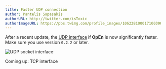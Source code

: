 ```yaml
---
title: Faster UDP connection
author: Pantelis Sopasakis
authorURL: http://twitter.com/isToxic
authorImageURL: https://pbs.twimg.com/profile_images/1062281000171003904/KkolV9Eg_400x400.jpg
---
```


After a recent update, the [UDP interface](/optimization-engine/docs/udp-sockets) if **OpEn** is now significantly faster. Make sure you use version `0.2.2` or later. 

![UDP socket interface](/optimization-engine/img/udp_socket.png)

Coming up: TCP interface

